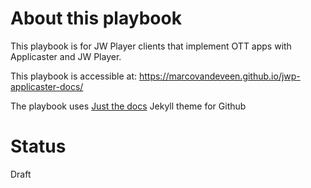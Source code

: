 # About this playbook
This playbook is for JW Player clients that implement OTT apps with Applicaster and JW Player.

This playbook is accessible at: https://marcovandeveen.github.io/jwp-applicaster-docs/

The playbook uses [Just the docs](https://just-the-docs.github.io/just-the-docs) Jekyll theme for Github

# Status
Draft
